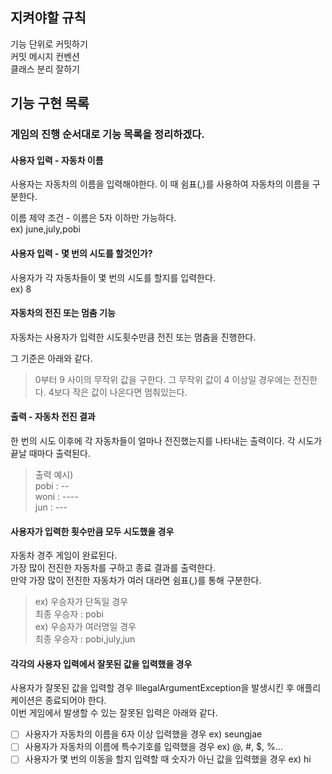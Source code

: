 ## 지켜야할 규칙
기능 단위로 커밋하기\
커밋 메시지 컨벤션\
클래스 분리 잘하기
## 기능 구현 목록
### 게임의 진행 순서대로 기능 목록을 정리하겠다.
#### 사용자 입력 - 자동차 이름
사용자는 자동차의 이름을 입력해야한다.
이 때 쉼표(,)를 사용하여 자동차의 이름을 구분한다.

이름 제약 조건 - 이름은 5자 이하만 가능하다.\
ex) june,july,pobi

#### 사용자 입력 - 몇 번의 시도를 할것인가?
사용자가 각 자동차들이 몇 번의 시도를 할지를 입력한다.\
ex) 8

#### 자동차의 전진 또는 멈춤 기능
자동차는 사용자가 입력한 시도횟수만큼 전진 또는 멈춤을 진행한다.

그 기준은 아래와 같다.
>0부터 9 사이의 무작위 값을 구한다.
> 그 무작위 값이 4 이상일 경우에는 전진한다. 4보다 작은 값이 나온다면 멈춰있는다.

#### 출력 - 자동차 전진 결과
한 번의 시도 이후에 각 자동차들이 얼마나 전진했는지를 나타내는 출력이다.
각 시도가 끝날 때마다 출력된다.
> 출력 예시)\
pobi : --\
woni : ----\
jun : ---

#### 사용자가 입력한 횟수만큼 모두 시도했을 경우
자동차 경주 게임이 완료된다.\
가장 많이 전진한 자동차를 구하고 종료 결과를 출력한다.\
만약 가장 많이 전진한 자동차가 여러 대라면 쉼표(,)를 통해 구분한다.
> ex) 우승자가 단독일 경우\
> 최종 우승자 : pobi\
> ex) 우승자가 여러명일 경우\
> 최종 우승자 : pobi,july,jun

#### 각각의 사용자 입력에서 잘못된 값을 입력했을 경우
사용자가 잘못된 값을 입력할 경우 IllegalArgumentException을 발생시킨 후 애플리케이션은 종료되어야 한다.\
이번 게임에서 발생할 수 있는 잘못된 입력은 아래와 같다.

-[ ] 사용자가 자동차의 이름을 6자 이상 입력했을 경우 ex) seungjae
-[ ] 사용자가 자동차의 이름에 특수기호를 입력했을 경우 ex) @, #, $, %...
- [ ] 사용자가 몇 번의 이동을 할지 입력할 때 숫자가 아닌 값을 입력했을 경우 ex) hi
